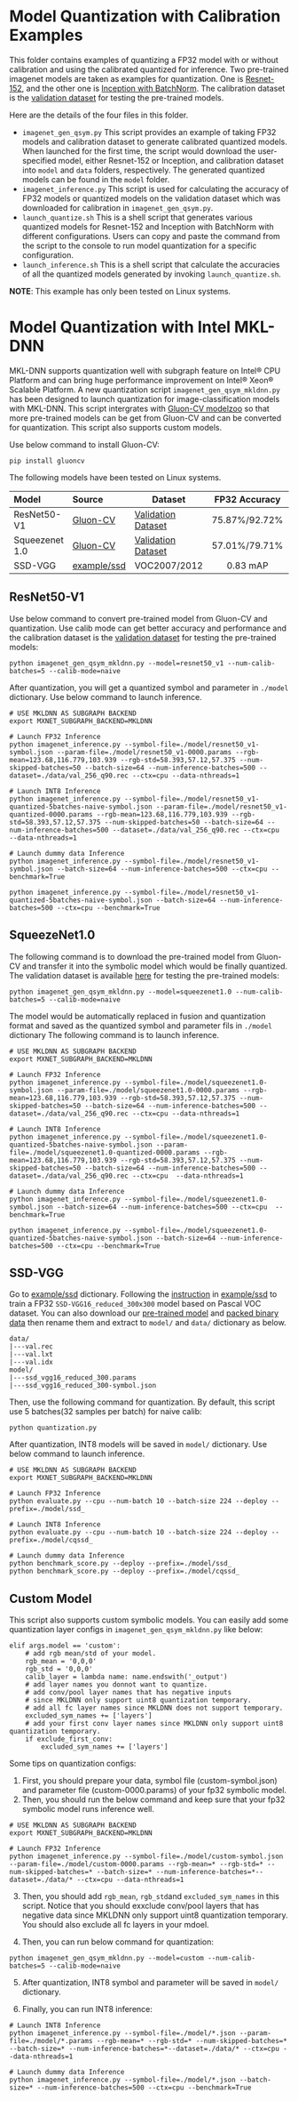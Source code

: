 # Model Quantization with Calibration Examples
This folder contains examples of quantizing a FP32 model with or without calibration and using the calibrated
quantized for inference. Two pre-trained imagenet models are taken as examples for quantization. One is
[Resnet-152](http://data.mxnet.io/models/imagenet/resnet/152-layers/), and the other one is
[Inception with BatchNorm](http://data.mxnet.io/models/imagenet/inception-bn/). The calibration dataset
is the [validation dataset](http://data.mxnet.io/data/val_256_q90.rec) for testing the pre-trained models.

Here are the details of the four files in this folder.
- `imagenet_gen_qsym.py` This script provides an example of taking FP32 models and calibration dataset to generate
calibrated quantized models. When launched for the first time, the script would download the user-specified model,
either Resnet-152 or Inception,
and calibration dataset into `model` and `data` folders, respectively. The generated quantized models can be found in
the `model` folder.
- `imagenet_inference.py` This script is used for calculating the accuracy of FP32 models or quantized models on the
validation dataset which was downloaded for calibration in `imagenet_gen_qsym.py`.
- `launch_quantize.sh` This is a shell script that generates various quantized models for Resnet-152 and
Inception with BatchNorm with different configurations. Users can copy and paste the command from the script to
the console to run model quantization for a specific configuration.
- `launch_inference.sh` This is a shell script that calculate the accuracies of all the quantized models generated
by invoking `launch_quantize.sh`.

**NOTE**: This example has only been tested on Linux systems.

# Model Quantization with Intel MKL-DNN

MKL-DNN supports quantization well with subgraph feature on Intel® CPU Platform and can bring huge performance improvement on Intel® Xeon® Scalable Platform. A new quantization script `imagenet_gen_qsym_mkldnn.py` has been designed to launch quantization for image-classification models with MKL-DNN. This script intergrates with [Gluon-CV modelzoo](https://gluon-cv.mxnet.io/model_zoo/classification.html) so that more pre-trained models can be get from Gluon-CV and can be converted for quantization. This script also supports custom models.

Use below command to install Gluon-CV:

```
pip install gluoncv
```

The following models have been tested on Linux systems.

| Model | Source | Dataset | FP32 Accuracy | INT8 Accuracy |
|:---|:---|---|:---:|:---:|
| ResNet50-V1  | [Gluon-CV](https://gluon-cv.mxnet.io/model_zoo/classification.html)  | [Validation Dataset](http://data.mxnet.io/data/val_256_q90.rec)  | 75.87%/92.72%  |  75.71%/92.65% |
|Squeezenet 1.0|[Gluon-CV](https://gluon-cv.mxnet.io/model_zoo/classification.html)|[Validation Dataset](http://data.mxnet.io/data/val_256_q90.rec)|57.01%/79.71%|56.62%/79.55%|
| SSD-VGG | [example/ssd](https://github.com/apache/incubator-mxnet/tree/master/example/ssd)  | VOC2007/2012  | 0.83 mAP  | 0.82 mAP  |

## ResNet50-V1

Use below command to convert pre-trained model from Gluon-CV and quantization. Use calib mode can get better accuracy and performance and the calibration dataset
is the [validation dataset](http://data.mxnet.io/data/val_256_q90.rec) for testing the pre-trained models:

```
python imagenet_gen_qsym_mkldnn.py --model=resnet50_v1 --num-calib-batches=5 --calib-mode=naive
```

After quantization, you will get a quantized symbol and parameter in `./model` dictionary. Use below command to launch inference.

```
# USE MKLDNN AS SUBGRAPH BACKEND
export MXNET_SUBGRAPH_BACKEND=MKLDNN

# Launch FP32 Inference 
python imagenet_inference.py --symbol-file=./model/resnet50_v1-symbol.json --param-file=./model/resnet50_v1-0000.params --rgb-mean=123.68,116.779,103.939 --rgb-std=58.393,57.12,57.375 --num-skipped-batches=50 --batch-size=64 --num-inference-batches=500 --dataset=./data/val_256_q90.rec --ctx=cpu --data-nthreads=1

# Launch INT8 Inference
python imagenet_inference.py --symbol-file=./model/resnet50_v1-quantized-5batches-naive-symbol.json --param-file=./model/resnet50_v1-quantized-0000.params --rgb-mean=123.68,116.779,103.939 --rgb-std=58.393,57.12,57.375 --num-skipped-batches=50 --batch-size=64 --num-inference-batches=500 --dataset=./data/val_256_q90.rec --ctx=cpu  --data-nthreads=1

# Launch dummy data Inference
python imagenet_inference.py --symbol-file=./model/resnet50_v1-symbol.json --batch-size=64 --num-inference-batches=500 --ctx=cpu --benchmark=True

python imagenet_inference.py --symbol-file=./model/resnet50_v1-quantized-5batches-naive-symbol.json --batch-size=64 --num-inference-batches=500 --ctx=cpu --benchmark=True
```

## SqueezeNet1.0

The following command is to download the pre-trained model from Gluon-CV and transfer it into the symbolic model which would be finally quantized.  The validation dataset is available [here](http://data.mxnet.io/data/val_256_q90.rec) for testing the pre-trained models:

```
python imagenet_gen_qsym_mkldnn.py --model=squeezenet1.0 --num-calib-batches=5 --calib-mode=naive
```
The model would be automatically replaced in fusion and quantization format and saved as the quantized symbol and parameter fils in `./model` dictionary
The following command is to launch inference.

```
# USE MKLDNN AS SUBGRAPH BACKEND
export MXNET_SUBGRAPH_BACKEND=MKLDNN

# Launch FP32 Inference
python imagenet_inference.py --symbol-file=./model/squeezenet1.0-symbol.json --param-file=./model/squeezenet1.0-0000.params --rgb-mean=123.68,116.779,103.939 --rgb-std=58.393,57.12,57.375 --num-skipped-batches=50 --batch-size=64 --num-inference-batches=500 --dataset=./data/val_256_q90.rec --ctx=cpu --data-nthreads=1

# Launch INT8 Inference
python imagenet_inference.py --symbol-file=./model/squeezenet1.0-quantized-5batches-naive-symbol.json --param-file=./model/squeezenet1.0-quantized-0000.params --rgb-mean=123.68,116.779,103.939 --rgb-std=58.393,57.12,57.375 --num-skipped-batches=50 --batch-size=64 --num-inference-batches=500 --dataset=./data/val_256_q90.rec --ctx=cpu  --data-nthreads=1

# Launch dummy data Inference
python imagenet_inference.py --symbol-file=./model/squeezenet1.0-symbol.json --batch-size=64 --num-inference-batches=500 --ctx=cpu  --benchmark=True

python imagenet_inference.py --symbol-file=./model/squeezenet1.0-quantized-5batches-naive-symbol.json --batch-size=64 --num-inference-batches=500 --ctx=cpu --benchmark=True
```

## SSD-VGG

Go to [example/ssd](https://github.com/apache/incubator-mxnet/tree/master/example/ssd) dictionary. Following the [instruction](https://github.com/apache/incubator-mxnet/tree/master/example/ssd#train-the-model) in [example/ssd](https://github.com/apache/incubator-mxnet/tree/master/example/ssd) to train a FP32 `SSD-VGG16_reduced_300x300` model based on Pascal VOC dataset. You can also download our [pre-trained model](http://apache-mxnet.s3-accelerate.dualstack.amazonaws.com/gluon/models/ssd_vgg16_reduced_300-dd479559.zip) and [packed binary data](http://apache-mxnet.s3-accelerate.dualstack.amazonaws.com/gluon/dataset/ssd-val-fc19a535.zip) then rename them and extract to `model/` and `data/` dictionary as below.

```
data/
|---val.rec
|---val.lxt
|---val.idx
model/
|---ssd_vgg16_reduced_300.params
|---ssd_vgg16_reduced_300-symbol.json
```

Then, use the following command for quantization. By default, this script use 5 batches(32 samples per batch) for naive calib:

```
python quantization.py
```

After quantization, INT8 models will be saved in `model/` dictionary.  Use below command to launch inference.

```
# USE MKLDNN AS SUBGRAPH BACKEND
export MXNET_SUBGRAPH_BACKEND=MKLDNN

# Launch FP32 Inference 
python evaluate.py --cpu --num-batch 10 --batch-size 224 --deploy --prefix=./model/ssd_

# Launch INT8 Inference
python evaluate.py --cpu --num-batch 10 --batch-size 224 --deploy --prefix=./model/cqssd_

# Launch dummy data Inference
python benchmark_score.py --deploy --prefix=./model/ssd_
python benchmark_score.py --deploy --prefix=./model/cqssd_
```

## Custom Model

This script also supports custom symbolic models. You can easily add some quantization layer configs in `imagenet_gen_qsym_mkldnn.py` like below:

```
elif args.model == 'custom':
    # add rgb mean/std of your model.
    rgb_mean = '0,0,0'
    rgb_std = '0,0,0'
    calib_layer = lambda name: name.endswith('_output')
    # add layer names you donnot want to quantize.
    # add conv/pool layer names that has negative inputs
    # since MKLDNN only support uint8 quantization temporary.
    # add all fc layer names since MKLDNN does not support temporary.
    excluded_sym_names += ['layers']
    # add your first conv layer names since MKLDNN only support uint8 quantization temporary.
    if exclude_first_conv:
        excluded_sym_names += ['layers']
```

Some tips on quantization configs:

1. First, you should prepare your data, symbol file (custom-symbol.json) and parameter file (custom-0000.params) of your fp32 symbolic model.
2. Then, you should run the below command and keep sure that your fp32 symbolic model runs inference well.

```
# USE MKLDNN AS SUBGRAPH BACKEND
export MXNET_SUBGRAPH_BACKEND=MKLDNN

# Launch FP32 Inference 
python imagenet_inference.py --symbol-file=./model/custom-symbol.json --param-file=./model/custom-0000.params --rgb-mean=* --rgb-std=* --num-skipped-batches=* --batch-size=* --num-inference-batches=*--dataset=./data/* --ctx=cpu --data-nthreads=1
```

3. Then, you should add `rgb_mean`, `rgb_std`and `excluded_sym_names` in this script. Notice that you should exxclude conv/pool layers that has negative data since MKLDNN only support uint8 quantization temporary. You should also exclude all fc layers in your mdoel.

4. Then, you can run below command for quantization:

```
python imagenet_gen_qsym_mkldnn.py --model=custom --num-calib-batches=5 --calib-mode=naive
```

5. After quantization, INT8 symbol and parameter will be saved in `model/` dictionary.

6. Finally, you can run INT8 inference:

```
# Launch INT8 Inference 
python imagenet_inference.py --symbol-file=./model/*.json --param-file=./model/*.params --rgb-mean=* --rgb-std=* --num-skipped-batches=* --batch-size=* --num-inference-batches=*--dataset=./data/* --ctx=cpu --data-nthreads=1

# Launch dummy data Inference
python imagenet_inference.py --symbol-file=./model/*.json --batch-size=* --num-inference-batches=500 --ctx=cpu --benchmark=True
```

